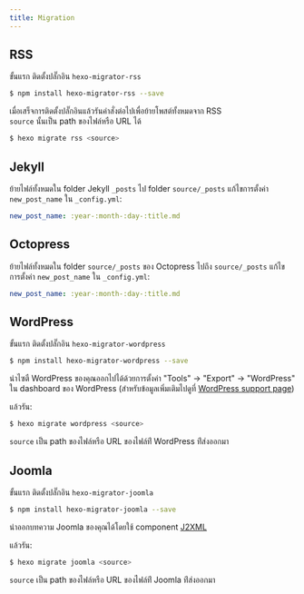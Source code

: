 ```yaml
---
title: Migration
---
```

## RSS

ขั้นแรก ติดตั้งปลั๊กอิน `hexo-migrator-rss`

``` bash
$ npm install hexo-migrator-rss --save
```

เมื่อเสร็จการติดตั้งปลั๊กอินแล้วรันคำสั่งต่อไปเพื่อย้ายโพสต์ทั้งหมดจาก RSS   
 `source` นั้นเป็น path ของไฟล์หรือ URL ได้

``` bash
$ hexo migrate rss <source>
```

## Jekyll

ย้ายไฟล์ทั้งหมดใน folder Jekyll  `_posts` ไป folder  `source/_posts`
แก้ไขการตั้งค่า `new_post_name` ใน `_config.yml`:

``` yaml
new_post_name: :year-:month-:day-:title.md
```

## Octopress

ย้ายไฟล์ทั้งหมดใน folder `source/_posts` ของ Octopress ไปถึง  `source/_posts`
แก้ไขการตั้งค่า `new_post_name` ใน `_config.yml`:

``` yaml
new_post_name: :year-:month-:day-:title.md
```

## WordPress

ขั้นแรก ติดตั้งปลั๊กอิน `hexo-migrator-wordpress`

``` bash
$ npm install hexo-migrator-wordpress --save
```

นำไซตื WordPress ของคุณออกไปได้ด้วยการตั้งค่า "Tools" → "Export" →
"WordPress"  ใน dashboard ของ WordPress (สำหรับข้อมูลเพิ่มเติมไปดูที่ [WordPress support page](http://en.support.wordpress.com/export/))

แล้วรัน:

``` bash
$ hexo migrate wordpress <source>
```

`source`  เป็น  path ของไฟล์หรือ URL ของไฟล์ท่ี  WordPress ท่ีส่งออกมา

## Joomla

ขั้นแรก ติดตั้งปลั๊กอิน `hexo-migrator-joomla`

```bash
$ npm install hexo-migrator-joomla --save
```

นำออกบทความ Joomla ของคุณได้โดยใช้ component  [J2XML](http://extensions.joomla.org/extensions/migration-a-conversion/data-import-a-export/12816?qh=YToxOntpOjA7czo1OiJqMnhtbCI7fQ%3D%3D)

แล้วรัน:

```bash
$ hexo migrate joomla <source>
```

`source`  เป็น  path ของไฟล์หรือ URL ของไฟล์ท่ี  Joomla ท่ีส่งออกมา
